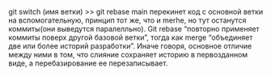 git switch (имя ветки) >> git rebase main перекинет код с основной ветки на вспомогательную,
принцип тот же, что и merhe, но тут останутся коммиты(они выведутся паралелльно).
Git rebase “повторно применяет коммиты поверх другой базовой ветки”, тогда как merge “объединяет две или более историй разработки”. Иначе говоря, основное отличие между ними в том, что слияние сохраняет историю в первозданном виде, а перебазирование ее перезаписывает.